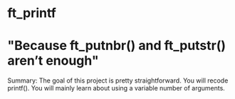 # ft_printf
# "Because ft_putnbr() and ft_putstr() aren’t enough" #
Summary: The goal of this project is pretty straightforward. You will recode printf(). You will mainly learn about using a variable number of arguments.
